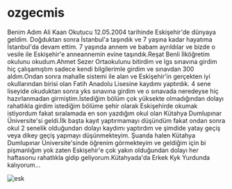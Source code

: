# ozgecmis
Benim Adım Ali Kaan Okutucu 12.05.2004 tarihinde Eskişehir'de dünyaya geldim.
Doğduktan sonra İstanbul'a taşındık ve 7 yaşına kadar hayatıma İstanbul'da devam ettim. 7 yaşında annem ve babam ayrıldılar ve bizde o vesile ile Eskişehir'e anneannemin evine taşındık.Reşat Benli İlköğretim okulunu okudum.Ahmet Sezer Ortaokulunu bitirdim ve lgs sınavına girdim hiç çalışamıştım sadece kendi bilgilerimle girdim ve sınavdan 300 aldım.Ondan sonra mahalle sistemi ile alan ve Eskişehir'in gerçekten iyi okullarından birisi olan Fatih Anadolu Lisesine kaydımı yaptırdık. 4 sene liseyide okuduktan sonra yks sınavına girdim ve o sınavada neredeyse hiç hazırlanmadan girmiştim.İstediğim bölüm çok yüksekte olmadığından dolayı rahatlıkla girdim istediğim bölüme şehir olarak Eskişehirde okumak istiyordum fakat sıralamada en son yazdığım okul olan Kütahya Dumlupınar Üniversite'si geldi.İlk başta kayıt yaptırmamayı düşündüm fakat ondan sonra okul 2 senelik olduğundan dolayı kaydımı yaptırdım ve şimdide yatay geçiş veya dikey geçiş yapmayı düşünmekteyim.
Şuanda halen Kütahya Dumlupınar Üniversite'sinde öğrenim görmekteyim ve geldiğim için bi pişmanlığım yok zaten Eskişehir'e çok yakın olduğundan dolayı her haftasonu rahatlıkla gidip geliyorum.Kütahyada'da Erkek Kyk Yurdunda kalıyorum...

![esk](https://user-images.githubusercontent.com/114619206/196502964-978c2029-106e-45e5-9057-b4abd0984fbd.jpg)
